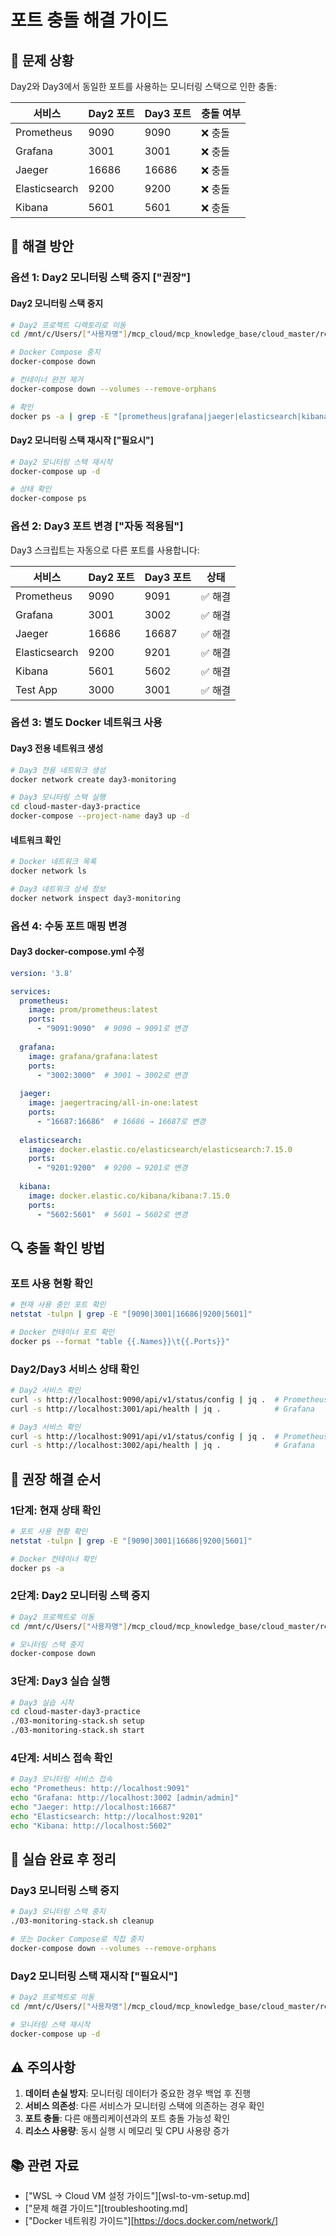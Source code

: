 # 포트 충돌 해결 가이드

## 🚨 문제 상황

Day2와 Day3에서 동일한 포트를 사용하는 모니터링 스택으로 인한 충돌:

| 서비스 | Day2 포트 | Day3 포트 | 충돌 여부 |
|--------|-----------|-----------|-----------|
| Prometheus | 9090 | 9090 | ❌ 충돌 |
| Grafana | 3001 | 3001 | ❌ 충돌 |
| Jaeger | 16686 | 16686 | ❌ 충돌 |
| Elasticsearch | 9200 | 9200 | ❌ 충돌 |
| Kibana | 5601 | 5601 | ❌ 충돌 |

## 🔧 해결 방안

### 옵션 1: Day2 모니터링 스택 중지 ["권장"]

#### Day2 모니터링 스택 중지
```bash
# Day2 프로젝트 디렉토리로 이동
cd /mnt/c/Users/["사용자명"]/mcp_cloud/mcp_knowledge_base/cloud_master/repos/samples/day2/my-app

# Docker Compose 중지
docker-compose down

# 컨테이너 완전 제거
docker-compose down --volumes --remove-orphans

# 확인
docker ps -a | grep -E "[prometheus|grafana|jaeger|elasticsearch|kibana]"
```

#### Day2 모니터링 스택 재시작 ["필요시"]
```bash
# Day2 모니터링 스택 재시작
docker-compose up -d

# 상태 확인
docker-compose ps
```

### 옵션 2: Day3 포트 변경 ["자동 적용됨"]

Day3 스크립트는 자동으로 다른 포트를 사용합니다:

| 서비스 | Day2 포트 | Day3 포트 | 상태 |
|--------|-----------|-----------|------|
| Prometheus | 9090 | 9091 | ✅ 해결 |
| Grafana | 3001 | 3002 | ✅ 해결 |
| Jaeger | 16686 | 16687 | ✅ 해결 |
| Elasticsearch | 9200 | 9201 | ✅ 해결 |
| Kibana | 5601 | 5602 | ✅ 해결 |
| Test App | 3000 | 3001 | ✅ 해결 |

### 옵션 3: 별도 Docker 네트워크 사용

#### Day3 전용 네트워크 생성
```bash
# Day3 전용 네트워크 생성
docker network create day3-monitoring

# Day3 모니터링 스택 실행
cd cloud-master-day3-practice
docker-compose --project-name day3 up -d
```

#### 네트워크 확인
```bash
# Docker 네트워크 목록
docker network ls

# Day3 네트워크 상세 정보
docker network inspect day3-monitoring
```

### 옵션 4: 수동 포트 매핑 변경

#### Day3 docker-compose.yml 수정
```yaml
version: '3.8'

services:
  prometheus:
    image: prom/prometheus:latest
    ports:
      - "9091:9090"  # 9090 → 9091로 변경
  
  grafana:
    image: grafana/grafana:latest
    ports:
      - "3002:3000"  # 3001 → 3002로 변경
  
  jaeger:
    image: jaegertracing/all-in-one:latest
    ports:
      - "16687:16686"  # 16686 → 16687로 변경
  
  elasticsearch:
    image: docker.elastic.co/elasticsearch/elasticsearch:7.15.0
    ports:
      - "9201:9200"  # 9200 → 9201로 변경
  
  kibana:
    image: docker.elastic.co/kibana/kibana:7.15.0
    ports:
      - "5602:5601"  # 5601 → 5602로 변경
```

## 🔍 충돌 확인 방법

### 포트 사용 현황 확인
```bash
# 현재 사용 중인 포트 확인
netstat -tulpn | grep -E "[9090|3001|16686|9200|5601]"

# Docker 컨테이너 포트 확인
docker ps --format "table {{.Names}}\t{{.Ports}}"
```

### Day2/Day3 서비스 상태 확인
```bash
# Day2 서비스 확인
curl -s http://localhost:9090/api/v1/status/config | jq .  # Prometheus
curl -s http://localhost:3001/api/health | jq .            # Grafana

# Day3 서비스 확인
curl -s http://localhost:9091/api/v1/status/config | jq .  # Prometheus
curl -s http://localhost:3002/api/health | jq .            # Grafana
```

## 🚀 권장 해결 순서

### 1단계: 현재 상태 확인
```bash
# 포트 사용 현황 확인
netstat -tulpn | grep -E "[9090|3001|16686|9200|5601]"

# Docker 컨테이너 확인
docker ps -a
```

### 2단계: Day2 모니터링 스택 중지
```bash
# Day2 프로젝트로 이동
cd /mnt/c/Users/["사용자명"]/mcp_cloud/mcp_knowledge_base/cloud_master/repos/samples/day2/my-app

# 모니터링 스택 중지
docker-compose down
```

### 3단계: Day3 실습 실행
```bash
# Day3 실습 시작
cd cloud-master-day3-practice
./03-monitoring-stack.sh setup
./03-monitoring-stack.sh start
```

### 4단계: 서비스 접속 확인
```bash
# Day3 모니터링 서비스 접속
echo "Prometheus: http://localhost:9091"
echo "Grafana: http://localhost:3002 [admin/admin]"
echo "Jaeger: http://localhost:16687"
echo "Elasticsearch: http://localhost:9201"
echo "Kibana: http://localhost:5602"
```

## 🔄 실습 완료 후 정리

### Day3 모니터링 스택 중지
```bash
# Day3 모니터링 스택 중지
./03-monitoring-stack.sh cleanup

# 또는 Docker Compose로 직접 중지
docker-compose down --volumes --remove-orphans
```

### Day2 모니터링 스택 재시작 ["필요시"]
```bash
# Day2 프로젝트로 이동
cd /mnt/c/Users/["사용자명"]/mcp_cloud/mcp_knowledge_base/cloud_master/repos/samples/day2/my-app

# 모니터링 스택 재시작
docker-compose up -d
```

## ⚠️ 주의사항

1. **데이터 손실 방지**: 모니터링 데이터가 중요한 경우 백업 후 진행
2. **서비스 의존성**: 다른 서비스가 모니터링 스택에 의존하는 경우 확인
3. **포트 충돌**: 다른 애플리케이션과의 포트 충돌 가능성 확인
4. **리소스 사용량**: 동시 실행 시 메모리 및 CPU 사용량 증가

## 📚 관련 자료

- ["WSL → Cloud VM 설정 가이드"][wsl-to-vm-setup.md]
- ["문제 해결 가이드"][troubleshooting.md]
- ["Docker 네트워킹 가이드"][https://docs.docker.com/network/]
